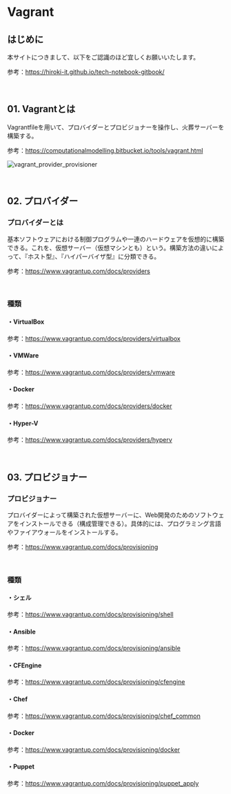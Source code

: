 # Vagrant

## はじめに

本サイトにつきまして、以下をご認識のほど宜しくお願いいたします。

参考：https://hiroki-it.github.io/tech-notebook-gitbook/

<br>

## 01. Vagrantとは

Vagrantfileを用いて、プロバイダーとプロビジョナーを操作し、火葬サーバーを構築する。

参考：https://computationalmodelling.bitbucket.io/tools/vagrant.html

![vagrant_provider_provisioner](https://raw.githubusercontent.com/hiroki-it/tech-notebook/master/images/vagrant_provider_provisioner.png)

<br>

## 02. プロバイダー

### プロバイダーとは

基本ソフトウェアにおける制御プログラムや一連のハードウェアを仮想的に構築できる。これを、仮想サーバー（仮想マシンとも）という。構築方法の違いによって、『ホスト型』、『ハイパーバイザ型』に分類できる。

参考：https://www.vagrantup.com/docs/providers

<br>

### 種類

#### ・VirtualBox

参考：https://www.vagrantup.com/docs/providers/virtualbox

#### ・VMWare

参考：https://www.vagrantup.com/docs/providers/vmware

#### ・Docker

参考：https://www.vagrantup.com/docs/providers/docker

#### ・Hyper-V

参考：https://www.vagrantup.com/docs/providers/hyperv

<br>

## 03. プロビジョナー

### プロビジョナー

プロバイダーによって構築された仮想サーバーに、Web開発のためのソフトウェアをインストールできる（構成管理できる）。具体的には、プログラミング言語やファイアウォールをインストールする。

参考：https://www.vagrantup.com/docs/provisioning

<br>

### 種類

#### ・シェル

参考：https://www.vagrantup.com/docs/provisioning/shell

#### ・Ansible

参考：https://www.vagrantup.com/docs/provisioning/ansible

#### ・CFEngine

参考：https://www.vagrantup.com/docs/provisioning/cfengine

#### ・Chef

参考：https://www.vagrantup.com/docs/provisioning/chef_common

#### ・Docker

参考：https://www.vagrantup.com/docs/provisioning/docker

#### ・Puppet

参考：https://www.vagrantup.com/docs/provisioning/puppet_apply